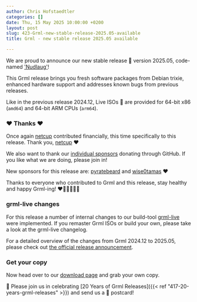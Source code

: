 ```yaml
---
author: Chris Hofstaedtler
categories: []
date: Thu, 15 May 2025 10:00:00 +0200
layout: post
slug: 423-Grml-new-stable-release-2025.05-available
title: Grml - new stable release 2025.05 available

---
```

We are proud to announce our new stable release 🚢 version 2025.05, code-named ['Nudlaug'](https://grml.org/faq/#releasename)!

This Grml release brings you fresh software packages from Debian trixie, enhanced hardware support and addresses known bugs from previous releases.

Like in the previous release 2024.12, Live ISOs 📀 are provided for 64-bit x86 (`amd64`) and 64-bit ARM CPUs (`arm64`).

### ❤️ Thanks ❤️

Once again [netcup](https://www.netcup.com/) contributed financially, this time specifically to this release. Thank you, [netcup](https://www.netcup.com/) ❤️

We also want to thank our [individual sponsors](https://github.com/sponsors/grml) donating through GitHub.
If you like what we are doing, please join in!

New sponsors for this release are: [pyratebeard](https://github.com/pyratebeard) and [wise0tamas](https://github.com/wise0tamas) ❤️

Thanks to everyone who contributed to Grml and this release, stay healthy and happy Grml-ing! ❤️🧡💛💚💙💜

### grml-live changes

For this release a number of internal changes to our build-tool [grml-live](https://github.com/grml/grml-live/) were implemented.
If you remaster Grml ISOs or build your own, please take a look at the grml-live changelog.

For a detailed overview of the changes from Grml 2024.12 to 2025.05, please check out [the official release announcement](https://grml.org/changelogs/README-grml-2025.05/).

### Get your copy

Now head over to our [download page](https://grml.org/download/) and grab your own copy.


🪩 Please join us in celebrating [20 Years of Grml Releases]({{< ref "417-20-years-grml-releases" >}}) and send us a 🌆 postcard!
